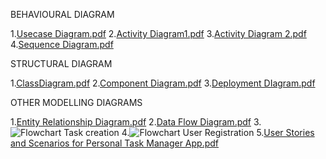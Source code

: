 BEHAVIOURAL DIAGRAM

1.[Usecase Diagram.pdf](https://github.com/user-attachments/files/17389407/Usecase.Diagram.pdf)
2.[Activity Diagram1.pdf](https://github.com/user-attachments/files/17389416/Activity.Diagram1.pdf)
3.[Activity Diagram 2.pdf](https://github.com/user-attachments/files/17389418/Activity.Diagram.2.pdf)
4.[Sequence Diagram.pdf](https://github.com/user-attachments/files/17389419/Sequence.Diagram.pdf)


STRUCTURAL DIAGRAM

1.[ClassDiagram.pdf](https://github.com/user-attachments/files/17389421/ClassDiagram.pdf)
2.[Component Diagram.pdf](https://github.com/user-attachments/files/17389424/Component.Diagram.pdf)
3.[Deployment DIagram.pdf](https://github.com/user-attachments/files/17389427/Deployment.DIagram.pdf)

OTHER MODELLING DIAGRAMS

1.[Entity Relationship Diagram.pdf](https://github.com/user-attachments/files/17389438/Entity.Relationship.Diagram.pdf)
2.[Data Flow Diagram.pdf](https://github.com/user-attachments/files/17389444/Data.Flow.Diagram.pdf)
3.![Flowchart Task creation](https://github.com/user-attachments/assets/c41ff925-3a66-4c33-8525-0f0eb5f33197)
4.![Flowchart User Registration ](https://github.com/user-attachments/assets/d72ea9cc-a2d5-41b9-8c36-d0a4be995a2c)
5.[User Stories and Scenarios for Personal Task Manager App.pdf](https://github.com/user-attachments/files/17389460/User.Stories.and.Scenarios.for.Personal.Task.Manager.App.pdf)












